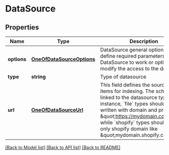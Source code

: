 # DataSource

## Properties
Name | Type | Description | Notes
------------ | ------------- | ------------- | -------------
**options** | [**OneOfDataSourceOptions**](OneOfDataSourceOptions.md) | DataSource general options. They define required parameters for the DataSource to work or options that modify the access to the data feed. | [optional] 
**type** | **string** | Type of datasource | 
**url** | [**OneOfDataSourceUrl**](OneOfDataSourceUrl.md) | This field defines the source of items for indexing. The schema is linked to the datasource type. For instance, &#x60;file&#x60; types should be written with domain and protocol like \&quot;https://mydomain.com/feed\&quot; while &#x60;shopify&#x60; types should contain only shopify domain like \&quot;mydomain.shopify.com\&quot;. | [optional] 

[[Back to Model list]](../../../README_MANAGEMENT.md#documentation-for-models) [[Back to API list]](../../../README_MANAGEMENT.md#documentation-for-api-endpoints) [[Back to README]](../../../README_MANAGEMENT.md)

